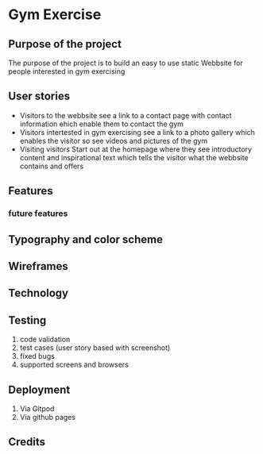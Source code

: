 # Gym Exercise

## Purpose of the project
 The purpose of the project is to build an easy to use static Webbsite for people interested in gym exercising

## User stories

* Visitors to the webbsite see a link to a contact page with contact information ehich enable them to contact the gym
* Visitors intertested in gym exercising see a link to a photo gallery which enables the visitor so see videos and pictures of the gym
* Visiting visitors Start out at the homepage where they see introductory content and inspirational text which tells the visitor what the webbsite contains and offers

## Features

### future features

## Typography and color scheme

## Wireframes

## Technology

## Testing

1. code validation
2. test cases (user story based with screenshot)
3. fixed bugs
4. supported screens and browsers

## Deployment

1. Via Gitpod
2. Via github pages

## Credits